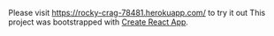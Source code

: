 Please visit https://rocky-crag-78481.herokuapp.com/ to try it out
This project was bootstrapped with [Create React App](https://github.com/facebook/create-react-app).

